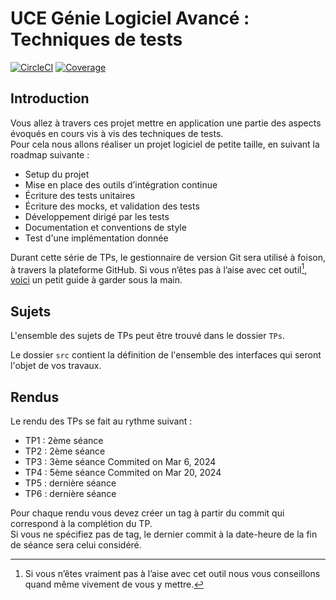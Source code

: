 # UCE Génie Logiciel Avancé : Techniques de tests

 [![CircleCI](https://img.shields.io/circleci/build/github/AmineSaadoun/ceri-m1-techniques-de-test?label=CircleCI&logo=circleci&style=flat-square)](https://app.circleci.com/pipelines/github/AmineSaadoun/ceri-m1-techniques-de-test?branch=master)
[![Coverage](https://img.shields.io/badge/coverage-XX%25-brightgreen.svg)](https://app.codecov.io/gh/AmineSaadoun/ceri-m1-techniques-de-test)
## Introduction

Vous allez à travers ces projet mettre en application une partie des aspects évoqués en cours vis à vis des techniques de tests.  
Pour cela nous allons réaliser un projet logiciel de petite taille, en suivant la roadmap suivante : 
- Setup du projet
- Mise en place des outils d’intégration continue
- Écriture des tests unitaires
- Écriture des mocks, et validation des tests
- Développement dirigé par les tests
- Documentation et conventions de style
- Test d'une implémentation donnée

Durant cette série de TPs, le gestionnaire de version Git sera utilisé à foison, à travers la plateforme GitHub. Si vous n’êtes pas à l’aise avec cet outil[^1], [voici](http://rogerdudler.github.io/git-guide/) un petit guide à garder sous la main.

## Sujets

L'ensemble des sujets de TPs peut être trouvé dans le dossier `TPs`.

Le dossier `src` contient la définition de l'ensemble des interfaces qui seront l'objet de vos travaux.

## Rendus

Le rendu des TPs se fait au rythme suivant :

- TP1 : 2ème séance
- TP2 : 2ème séance
- TP3 : 3ème séance    Commited on Mar 6, 2024
- TP4 : 5ème séance    Commited on Mar 20, 2024
- TP5 : dernière séance
- TP6 : dernière séance

Pour chaque rendu vous devez créer un tag à partir du commit qui correspond à la complétion du TP.  
Si vous ne spécifiez pas de tag, le dernier commit à la date-heure de la fin de séance sera celui considéré.

[^1]: Si vous n’êtes vraiment pas à l’aise avec cet outil nous vous conseillons quand même vivement de vous y mettre.
